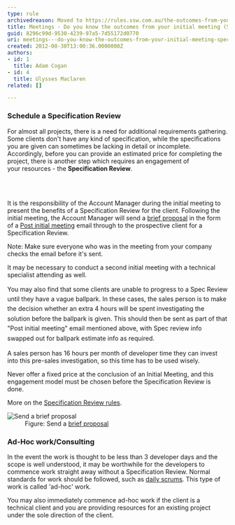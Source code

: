 ```yaml
---
type: rule
archivedreason: Moved to https://rules.ssw.com.au/the-outcomes-from-your-initial-meeting
title: Meetings - Do you know the outcomes from your initial meeting (Spec Review or Ad Hoc work)?
guid: 8296c99d-9530-4239-97a5-7d55172d0770
uri: meetings---do-you-know-the-outcomes-from-your-initial-meeting-spec-review-or-ad-hoc-work
created: 2012-08-30T13:00:36.0000000Z
authors:
- id: 1
  title: Adam Cogan
- id: 4
  title: Ulysses Maclaren
related: []

---
```



<h3> Schedule a Specification Review<br></h3> 
<p>For almost all projects, there is a need for additional requirements gathering. Some clients don't have any kind of specification, while the specifications you&#160;are given can sometimes be&#160;lacking in detail or incomplete. Accordingly, before you&#160;can provide an estimated&#160;price for completing the project, there is another step which requires an&#160;engagement of your&#160;resources - the <b>Specification Review</b>.</p>
<br><excerpt class='endintro'></excerpt><br>
<p>It is the responsibility of the Account Manager during the initial meeting to present the benefits of a Specification Review for the client. Following the initial meeting, the Account Manager will send a <a href="/_layouts/15/FIXUPREDIRECT.ASPX?WebId=3dfc0e07-e23a-4cbb-aac2-e778b71166a2&amp;TermSetId=07da3ddf-0924-4cd2-a6d4-a4809ae20160&amp;TermId=8dc33f53-e08f-44d7-9304-ca7b3fe89296" target="_blank">brief proposal</a> in the form of a <a href="http&#58;//www.ssw.com.au/ssw/Standards/templates/BriefProposalPostInitialMeeting.docx">Post initial meeting</a> email through to the prospective client for a Specification Review.&#160;</p><p>Note&#58; Make sure everyone who was in the meeting from your company checks the email&#160;before it's sent.</p><p>It may be necessary to conduct a second initial meeting with a technical specialist attending as well.&#160;</p><p> 
   <span style="line-height&#58;1.6;">You may also find that some clients are unable to progress to a Spec Review until they have a vague ballpark. In these cases,&#160;</span><span style="line-height&#58;1.6;">the sales person is to make the decision whether an extra 4 hours will be spent investigating the solution before the </span> <span style="line-height&#58;1.6;"> ballpark is </span> <span style="line-height&#58;1.6;"> given. This should then be sent as part of that &quot;Post initial meeting&quot; email mentioned above, with Spec review info swapped out for ballpark estimate info as required.</span></p><p>A sales person has 16 hours per month of developer time they can invest into this pre-sales investigation, so this time has to be used wisely.</p><p>Never offer a fixed price at the conclusion of an Initial Meeting, and this engagement model must be chosen before&#160;the Specification Review is done.</p><p>More on the <a href="/_layouts/15/FIXUPREDIRECT.ASPX?WebId=3dfc0e07-e23a-4cbb-aac2-e778b71166a2&amp;TermSetId=07da3ddf-0924-4cd2-a6d4-a4809ae20160&amp;TermId=35fd7784-942a-43ec-8a4b-6edf2fc601ba"> Specification Review rules</a>.<br></p><dl class="image"><dt> <img alt="Send a brief proposal" src="/PublishingImages/Brief-Proposal-MrNorthwind.jpg" /> </dt><dd> Figure&#58; Send a&#160;<a href="http&#58;//www.ssw.com.au/ssw/Standards/templates/BriefProposal.docx">brief proposal</a></dd></dl><h3>Ad-Hoc work/Consulting</h3><p>In the event the work is thought to be less than 3 developer days and the scope is well understood, it may be worthwhile for the developers to commence work straight away without a Specification Review. Normal standards for work should be followed, such as <a href="/_layouts/15/FIXUPREDIRECT.ASPX?WebId=3dfc0e07-e23a-4cbb-aac2-e778b71166a2&amp;TermSetId=07da3ddf-0924-4cd2-a6d4-a4809ae20160&amp;TermId=731a3f5d-a266-4944-876c-a45afa82832f">daily scrums</a>. This type of work is called 'ad-hoc' work.</p><p>You&#160;may also immediately commence ad-hoc work if the client is a technical client and you&#160;are providing resources for an existing project under the sole direction of the client. <br></p>


